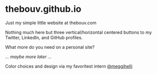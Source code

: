 # thebouv.github.io
Just my simple little website at thebouv.com

Nothing much here but three vertical/horizontal centered buttons to my Twitter, LinkedIn, and GitHub profiles.

What more do you need on a personal site?

*... maybe more later ...*

Color choices and design via my favoritest intern [@meggihelli](https://github.com/meggihelli)  
